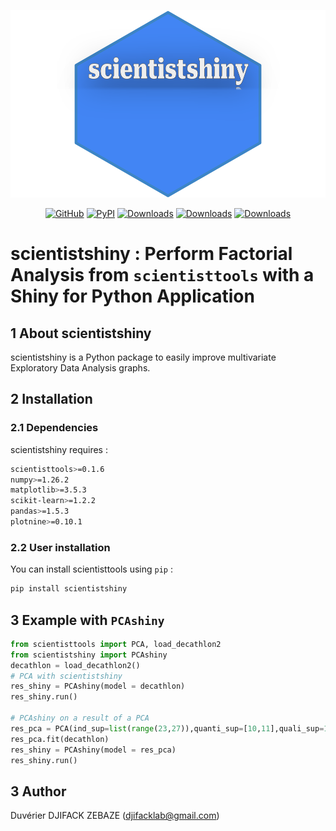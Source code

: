 <p align="center">
	<img src="./scientistshiny.svg" height=300></img>
</p>
<div align="center">

[![GitHub](https://shields.io/badge/license-MIT-informational)](https://github.com/enfantbenidedieu/scientistshiny/blob/master/LICENSE)
[![PyPI](https://img.shields.io/pypi/v/scientistshiny.svg?color=dark-green)](https://pypi.org/project/scientistshiny/)
[![Downloads](https://static.pepy.tech/badge/scientistshiny)](https://pepy.tech/project/scientistshiny)
[![Downloads](https://static.pepy.tech/badge/scientistshiny/month)](https://pepy.tech/project/scientistshiny)
[![Downloads](https://static.pepy.tech/badge/scientistshiny/week)](https://pepy.tech/project/scientistshiny)
</div>

# scientistshiny : Perform Factorial Analysis from `scientisttools` with a Shiny for Python Application

## 1 About scientistshiny

scientistshiny is a Python package to easily improve multivariate Exploratory Data Analysis graphs.

## 2 Installation

### 2.1 Dependencies

scientistshiny requires :

```bash
scientisttools>=0.1.6
numpy>=1.26.2
matplotlib>=3.5.3
scikit-learn>=1.2.2
pandas>=1.5.3
plotnine>=0.10.1
```

### 2.2 User installation

You can install scientisttools using `pip` :

```bash
pip install scientistshiny
```

## 3 Example with `PCAshiny`

```python
from scientisttools import PCA, load_decathlon2
from scientistshiny import PCAshiny
decathlon = load_decathlon2()
# PCA with scientistshiny
res_shiny = PCAshiny(model = decathlon)
res_shiny.run()

# PCAshiny on a result of a PCA
res_pca = PCA(ind_sup=list(range(23,27)),quanti_sup=[10,11],quali_sup=12)
res_pca.fit(decathlon)
res_shiny = PCAshiny(model = res_pca)
res_shiny.run()
```

## 3 Author

Duvérier DJIFACK ZEBAZE ([djifacklab@gmail.com](djifacklab@gmail.com))